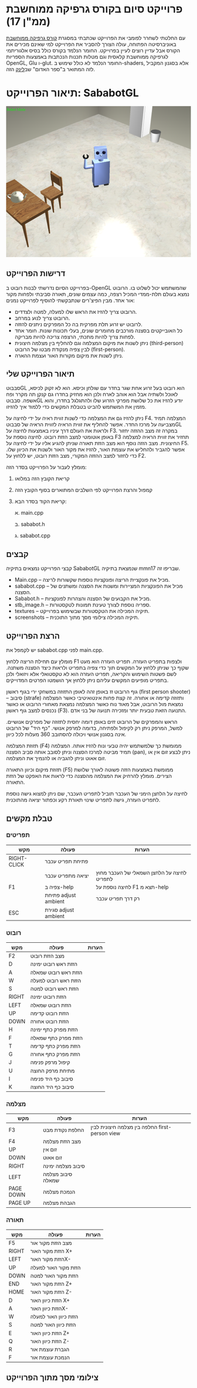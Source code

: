 # פרוייקט סיום בקורס גרפיקה ממוחשבת (ממ"ן 17)
עם החלטתי לשחרר לפומבי את הפרוייקט שכתבתי במסגרת [קורס גרפיקה ממוחשבת](https://www.openu.ac.il/courses/20562.htm) באוניברסיטה הפתוחה, עולה הצורך להסביר את הפרוייקט למי שאינם מכירים את הקורס אבל עדיין רוצים לעיין בפרוייקט. החומר הנלמד בקורס כולל בסיס אלגוריתמי לגרפיקה ממוחשבת קלאסית וגם מטלות תכנות הנכתבות באמצעות הספריות OpenGL, Glu ו-glut. החומר הנלמד לא כולל שימוש ב-shaders, אלא בסגנון המקביל לזה המתואר ב"ספר האדום" שב[לינק](https://www.glprogramming.com/red/) הזה. 
# תיאור הפרוייקט: SababotGL
![ALT](/mmn17/screenshots/Screenshot%20from%202022-08-10%2014-54-38.png?raw=true)
## דרישות הפרוייקט
בפרוייקט הסיום נדרשתי לבנות רובוט ב-OpenGL שהמשתמש יכול לשלוט בו. הרובוט נמצא בעולם תלת-ממדי המכיל רצפה, כמה עצמים שונים, תאורה סביבתי ולפחות מקור אור אחד. מבין הפיצ'רים שנתבקשתי להוסיף לפרוייקט נמנים:
 - הרובוט צריך להזיז את הראש שלו למעלה, למטה ולצדדים.
 - הרובוט צריך לנוע במרחב.
 - לרובוט יש זרוע תלת מפרקית בה כל המפרקים ניתנים להזזה.
 - כל האובייקטים בסצנה מורכבים מחומרים שונים, בעלי תכונות שונות. חומר אחד לפחות צריך להיות מתכתי, הרצפה צריכה להיות מבריקה.
 - ניתן לשנות את מיקום המצלמה וגם להחליף בין מצלמה חיצונית (third-person) לבין צפיה מנקודת מבטו של הרובוט (first-person).
 - ניתן לשנות את מיקום מקורות האור ועצמת ההארה.

## תיאור הפרוייקט שלי
סבבוטGL הוא רובוט בעל זרוע אחת שגר בחדר עם שולחן וכיסא. הוא לא זקוק לכיסא, לאוכל ולשתיה אבל הוא אוהב לארח ולכן הוא מחזיק בחדרו גם קנקן תה מקרר ופח אשפה. סבבוטGL יודע להזיז את כל שלושת מפרקי הזרוע שלו ולהתגלגל בחדרו, והוא מזמין את המשתמש להביט בטבלת המקשים כדי ללמוד איך להזיזו.

ניתן להזיז גם את המצלמה כדי לשנות זווית ראיה על ידי לחיצה על F4. המצלמה תמיד מצביעה על מרכז החדר. אפשר להחליף את זווית הראיה לזווית הראיה של סבבוטGL ולראות את העולם דרך עיניו באמצעות לחיצה על F3. במקרה זה מצב ההזזה יחזור באופן אוטומטי למצב הזזת רובוט. לחיצה נוספת על F3 תחזיר את זווית הראיה למצלמה החיצונית.
מצב הזזה נוסף הוא מצב הזזת תאורה שניתן להגיע אליו על ידי לחיצה על F5. אפשר להגביר ולהחליש את עוצמת האור, להזיז את מקור האור ולשנות את הכיוון שלו.
כדי לחזור למצב ההזזה המקורי, מצב הזזת רובוט, יש ללחוץ על F2.

מומלץ לעבור על הפרוייקט בסדר הזה:
1. קריאת הקובץ הזה במלואו
2. קמפול והרצת הפרוייקט לפי השלבים המתוארים בסוף הקובץ הזה
3. קריאת הקוד בסדר הבא:
       
    א. main.cpp

    ב. sababot.h

    ג. sababot.cpp
    
## קבצים
קבצי הפרוייקט נמצאים בתיקיה SababotGL שנמצאת בתיקיה mmn17 שבריפו זה.
- Main.cpp – מכיל את פונקציית הריצה ופונקציות נוספות שקשורות לריצה.
- sababot.cpp – מכיל את הפונקציות המציירות ומשנות את הסצנה ומשתנים של הסצנה.
- Sababot.h – מכיל את הקבועים של הסצנה והצהרות לפונקציות.
- stb_image.h – ספריה נוספת לצורך טעינת תמונות לטקסטורות.
- textures – תיקיה המכילה את הטקסטורות שבשימוש בפרוייקט.
- screenshots – תיקיה המכילה צילומי מסך מתוך התוכנית.

## הרצת הפרוייקט
יש לקמפל את sababot.cpp לפני main.cpp.

מומלץ עם תחילת הריצה ללחוץ F1 ולצפות בתפריט העזרה. תפריט העזרה הוא מעט שקוף כך שניתן ללחוץ על המקשים תוך כדי צפיה בתפריט ולראות כיצד הסצנה משתנה. לשם פשטות השימוש והקריאה, תפריט העזרה הוא לא טקסטואלי אלא ויזואלי ולכן בתפריט מופיעים המקשים עליהם ניתן ללחוץ אך הושמטו הפרטים המדוייקים.

גוף הרובוט זז באופן זהה לאופן התזוזה במשחקי ירי בגוף ראשון (first person shooter) – סיבוב (strafe) ותזוזה קדימה או אחורה. זה קצת פחות אינטואיטיבי כאשר המצלמה נמצאת מול הרובוט, אבל מאוד נוח כאשר המצלמה נמצאת מאחורי הרובוט או כאשר נכנסים למצב גוף ראשון (F3). התנועה הזאת טבעית יותר ומזכירה תנועה של בני אדם.

הראש והמפרקים של הרובוט זזים באופן דומה יחסית לתזוזה של מפרקים אנושיים. למשל, המרפק ניתן רק לקיפול ולפתיחה, בדומה למרפק אנושי. “כף היד" של הרובוט אינה בסגנון אנושי ויכולה להסתובב 360 מעלות לכל כיוון.

תזוזת המצלמה (F4) ממומשת כך שלמשתמש יהיה טבעי ונוח להזיז אותה. המצלמה תמיד מביטה למרכז הסצנה וניתן לסובב אותה סביב הסצנה (pan), ניתן לבצע זום אין או זום אאוט וניתן להגביה או להנמיך את המצלמה.

תזוזת מיקום וכיוון התאורה (F5) ממומשת באמצעות הזזה פשוטה לאורך שלושת הצירים. מומלץ להרחיק את המצלמה מהסצנה כדי לראות את האפקט של הזזת התאורה. 

לחיצה על הלחצן הימני של העכבר תוביל לתפריט העכבר, שם ניתן למצוא גישה נוספת לתפריט העזרה, גישה לתפריט שינוי תאורת רקע וכפתור יציאה מהתוכנית.

## טבלת מקשים
### תפריטים
| מקש         | פעולה                | הערות                                      |
|-------------|----------------------|--------------------------------------------|
| RIGHT-CLICK | פתיחת תפריט עכבר     |                                            |
|             | יציאה מתפריט עכבר    | לחיצה על הלחצן השמאלי של העכבר מחוץ לתפריט |
| F1          | צפיה ב-help          | לחיצה נוספת על F1 תצא מ-help               |
|             | פתיחת adjust ambient | רק דרך תפריט עכבר                          |
| ESC         | סגירת adjust ambient |                                            |

### רובוט
| מקש   | פעולה                | הערות |
|-------|----------------------|-------|
|    F2 | מצב הזזת רובוט       |       |
| D     | הזזת ראש רובוט ימינה |       |
| A     | הזזת ראש רובוט שמאלה |       |
| W     | הזזת ראש רובוט למעלה |       |
| S     | הזזת ראש רובוט למטה  |       |
| RIGHT | הזזת רובוט ימינה     |       |
| LEFT  | הזזת רובוט שמאלה     |       |
| UP    | הזזת רובוט קדימה     |       |
| DOWN  | הזזת רובוט אחורה     |       |
| H     | הזזת מפרק כתף ימינה  |       |
| F     | הזזת מפרק כתף שמאלה  |       |
| T     | הזזת מפרק כתף קדימה  |       |
| G     | הזזת מפרק כתף אחורה  |       |
| J     | קיפול מרפק פנימה     |       |
| U     | מתיחת מרפק החוצה     |       |
| I     | סיבוב כף היד פנימה   |       |
| K     | סיבוב כף היד החוצה   |       |
### מצלמה
| מקש       | פעולה             | הערות                                          |
|-----------|-------------------|------------------------------------------------|
| F3        | החלפת נקודת מבט   | החלפה בין מצלמה חיצונית לבין first-person view |
| F4        | מצב הזזת מצלמה    |                                                |
| UP        | זום אין           |                                                |
| DOWN      | זום אאוט          |                                                |
| RIGHT     | סיבוב מצלמה ימינה |                                                |
| LEFT      | סיבוב מצלמה שמאלה |                                                |
| PAGE DOWN | הנמכת מצלמה       |                                                |
| PAGE UP   | הגבהת מצלמה       |                                                |
### תאורה
| מקש   | פעולה                 | הערות |
|-------|-----------------------|-------|
| F5    | מצב הזזת מקור אור     |       |
| RIGHT | הזזת מקור האור X+     |       |
| LEFT  | הזזת מקור האורX-      |       |
| UP    | הזזת מקור האור למעלה  |       |
| DOWN  | הזזת מקור האור למטה   |       |
| END   | הזזת מקור האור Z+     |       |
| HOME  | הזזת מקור האור Z-     |       |
| D     | הזזת כיוון האור X+    |       |
| A     | הזזת כיוון האורX-     |       |
| W     | הזזת כיוון האור למעלה |       |
| S     | הזזת כיוון האור למטה  |       |
| E     | הזזת כיוון האור Z+    |       |
| Q     | הזזת כיוון האור Z-    |       |
| R     | הגברת עוצמת אור       |       |
| F     | הנמכת עוצמת אור       |       |

## צילומי מסך מתוך הפרוייקט
